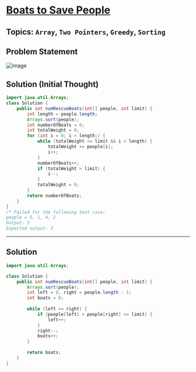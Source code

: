 # [Boats to Save People](https://leetcode.com/problems/boats-to-save-people/description/)
## Topics: `Array`, `Two Pointers`, `Greedy`, `Sorting`
## Problem Statement
![image](https://github.com/SiddhantKumarMaurya/LeetCode_Questions/assets/107787014/7e075c94-fadd-4076-a9f8-479faf43cd8f)
## Solution (Initial Thought)
```java
import java.util.Arrays;
class Solution {
    public int numRescueBoats(int[] people, int limit) {
        int length = people.length;
        Arrays.sort(people);
        int numberOfBoats = 0;
        int totalWeight = 0;
        for (int i = 0; i < length;) {
            while (totalWeight <= limit && i < length) {
                totalWeight += people[i];
                i++;
            }
            numberOfBoats++;
            if (totalWeight > limit) {
                i--;
            }
            totalWeight = 0;
        }
        return numberOfBoats;
    }
}
/* Failed for the following test case:
people = 5, 1, 4, 2
Output: 3
Expected output: 2
```
---
## Solution
```java
import java.util.Arrays;

class Solution {
    public int numRescueBoats(int[] people, int limit) {
        Arrays.sort(people);
        int left = 0, right = people.length - 1;
        int boats = 0;
        
        while (left <= right) {
            if (people[left] + people[right] <= limit) {
                left++;
            }
            right--;
            boats++;
        }
        
        return boats;
    }
}
```
